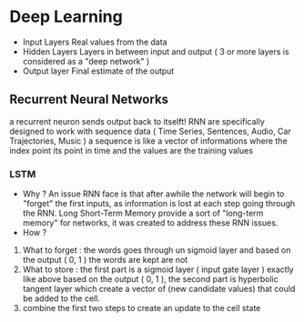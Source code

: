 # Deep Learning


- Input Layers
Real values from the data
- Hidden Layers
Layers in between input and output ( 3 or more layers is considered as a "deep network" )
- Output layer 
Final estimate of the output

## Recurrent Neural Networks 
a recurrent neuron sends output back to itselft!
RNN are specifically designed to work with sequence data ( Time Series, Sentences, Audio, Car Trajectories, Music )
a sequence is like a vector of informations where the index point its point in time and the values are the training values
 

### LSTM

- Why ?
An issue RNN face is that after awhile the network will begin to "forget" the first inputs, as information is lost at each step going through the RNN.
Long Short-Term Memory provide a sort of "long-term memory" for networks, it was created to address these RNN issues.
- How ?
1. What to forget : the words goes through un sigmoid layer and  based on the output ( 0, 1 ) the words are kept are not
2. What to store : the first part is a sigmoid layer ( input gate layer ) exactly like above based on the output ( 0, 1 ), the second part is hyperbolic tangent layer which create a vector of (new candidate values) that could be added to the cell.
3. combine the first two steps to create an update to the cell state



